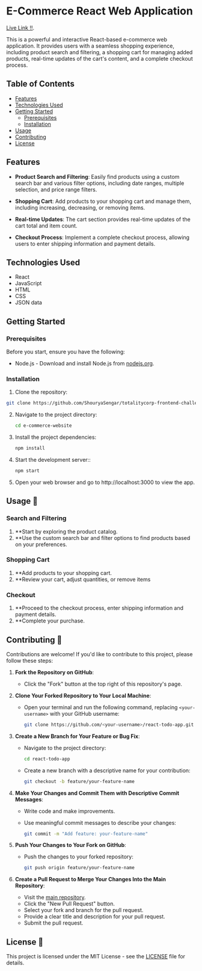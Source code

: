 # E-Commerce React Web Application

 [Live Link !!](https://totalitycorp-frontend-challenge-taupe.vercel.app/).

This is a powerful and interactive React-based e-commerce web application. It provides users with a seamless shopping experience, including product search and filtering, a shopping cart for managing added products, real-time updates of the cart's content, and a complete checkout process.

## Table of Contents

- [Features](#features)
- [Technologies Used](#technologies-used)
- [Getting Started](#getting-started)
  - [Prerequisites](#prerequisites)
  - [Installation](#installation)
- [Usage](#usage)
- [Contributing](#contributing)
- [License](#license)

## Features

- **Product Search and Filtering**: Easily find products using a custom search bar and various filter options, including date ranges, multiple selection, and price range filters.

- **Shopping Cart**: Add products to your shopping cart and manage them, including increasing, decreasing, or removing items.

- **Real-time Updates**: The cart section provides real-time updates of the cart total and item count.

- **Checkout Process**: Implement a complete checkout process, allowing users to enter shipping information and payment details.

## Technologies Used

- React
- JavaScript
- HTML
- CSS
- JSON data

## Getting Started

### Prerequisites

Before you start, ensure you have the following:

- Node.js - Download and install Node.js from [nodejs.org](https://nodejs.org/).

### Installation

1. Clone the repository:

```bash
git clone https://github.com/ShouryaSengar/totalitycorp-frontend-challenge.git
```

2. Navigate to the project directory:

   ```bash
   cd e-commerce-website
   ```

3. Install the project dependencies:

   ```bash
   npm install
   ```

4. Start the development server::

   ```bash
   npm start
   ```

5. Open your web browser and go to http://localhost:3000 to view the app.

## Usage 📝

### Search and Filtering

1. **Start by exploring the product catalog.
2. **Use the custom search bar and filter options to find products based on your preferences.

### Shopping Cart

1. **Add products to your shopping cart.
2. **Review your cart, adjust quantities, or remove items

### Checkout

1. **Proceed to the checkout process, enter shipping information and payment details.
2. **Complete your purchase.

## Contributing 🤝

Contributions are welcome! If you'd like to contribute to this project, please follow these steps:

1. **Fork the Repository on GitHub**:
   - Click the "Fork" button at the top right of this repository's page.

2. **Clone Your Forked Repository to Your Local Machine**:
   - Open your terminal and run the following command, replacing `<your-username>` with your GitHub username:

     ```bash
     git clone https://github.com/<your-username>/react-todo-app.git
     ```

3. **Create a New Branch for Your Feature or Bug Fix**:
   - Navigate to the project directory:

     ```bash
     cd react-todo-app
     ```
   - Create a new branch with a descriptive name for your contribution:

     ```bash
     git checkout -b feature/your-feature-name
     ```

4. **Make Your Changes and Commit Them with Descriptive Commit Messages**:
   - Write code and make improvements.
   - Use meaningful commit messages to describe your changes:

     ```bash
     git commit -m "Add feature: your-feature-name"
     ```

5. **Push Your Changes to Your Fork on GitHub**:
   - Push the changes to your forked repository:

     ```bash
     git push origin feature/your-feature-name
     ```

6. **Create a Pull Request to Merge Your Changes Into the Main Repository**:
   - Visit the [main repository](https://github.com/ShouryaSengar/totalitycorp-frontend-challenge.git).
   - Click the "New Pull Request" button.
   - Select your fork and branch for the pull request.
   - Provide a clear title and description for your pull request.
   - Submit the pull request.


## License 📜

This project is licensed under the MIT License - see the [LICENSE](LICENSE) file for details.
